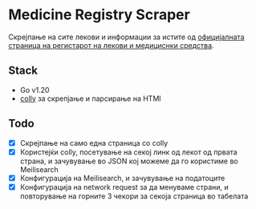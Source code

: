 # Medicine Registry Scraper

Скрејпање на сите лекови и информации за истите од [официјалната страница на регистарот на лекови и медициснки средства](https://lekovi.zdravstvo.gov.mk/drugsregister/overview).

## Stack
- Go v1.20
- [colly](https://github.com/gocolly/colly) за скрепјање и парсирање на HTMl

## Todo
- [x] Скрејпање на само една страница со colly
- [x] Користејќи colly, посетување на секој линк од лекот од првата страна, и зачувување во JSON кој можеме да го користиме во Meilisearch
- [x] Конфигурација на Meilisearch, и зачувување на податоците
- [x] Конфигурација на network request за да менуваме страни, и повторување на горните 3 чекори за секоја страница во табелата

